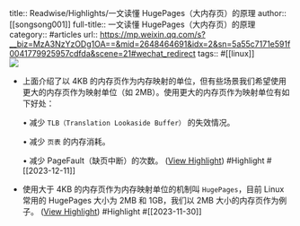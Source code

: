 title:: Readwise/Highlights/一文读懂 HugePages（大内存页）的原理
author:: [[songsong001]]
full-title:: 一文读懂 HugePages（大内存页）的原理
category:: #articles
url:: https://mp.weixin.qq.com/s?__biz=MzA3NzYzODg1OA==&mid=2648464691&idx=2&sn=5a55c7171e591f0041779925957cdfda&scene=21#wechat_redirect
tags:: #[[linux]]  
![](http://mmbiz.qpic.cn/mmbiz_jpg/ciab8jTiab9J7oekjJw3Mz19GT4ResL06DwtMALLOIByB6OoCB2c0icWtuIM9qPg07YUhtYLRB1UYmmicyCUQvdf7Q/0?wx_fmt=jpeg)

- 上面介绍了以 4KB 的内存页作为内存映射的单位，但有些场景我们希望使用更大的内存页作为映射单位（如 2MB）。使用更大的内存页作为映射单位有如下好处：
  
  •   减少 `TLB（Translation Lookaside Buffer）` 的失效情况。
    
  •   减少 `页表` 的内存消耗。
    
  •   减少 PageFault（缺页中断）的次数。 ([View Highlight](https://read.readwise.io/read/01hhchzm9hdrjtehhsy7x3fak6)) #Highlight #[[2023-12-11]]
- 使用大于 4KB 的内存页作为内存映射单位的机制叫 `HugePages`，目前 Linux 常用的 HugePages 大小为 2MB 和 1GB，我们以 2MB 大小的内存页作为例子。 ([View Highlight](https://read.readwise.io/read/01hgfe3ba7k3kmx19smp4jwd0b)) #Highlight #[[2023-11-30]]